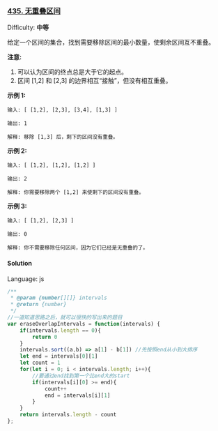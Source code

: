 ### [435\. 无重叠区间](https://leetcode-cn.com/problems/non-overlapping-intervals/)

Difficulty: **中等**


给定一个区间的集合，找到需要移除区间的最小数量，使剩余区间互不重叠。

**注意:**

1.  可以认为区间的终点总是大于它的起点。
2.  区间 [1,2] 和 [2,3] 的边界相互“接触”，但没有相互重叠。

**示例 1:**

```
输入: [ [1,2], [2,3], [3,4], [1,3] ]

输出: 1

解释: 移除 [1,3] 后，剩下的区间没有重叠。
```

**示例 2:**

```
输入: [ [1,2], [1,2], [1,2] ]

输出: 2

解释: 你需要移除两个 [1,2] 来使剩下的区间没有重叠。
```

**示例 3:**

```
输入: [ [1,2], [2,3] ]

输出: 0

解释: 你不需要移除任何区间，因为它们已经是无重叠的了。
```


#### Solution

Language: js

```js
​/**
 * @param {number[][]} intervals
 * @return {number}
 */
//一道知道思路之后，就可以很快的写出来的题目
var eraseOverlapIntervals = function(intervals) {
    if(intervals.length == 0){
        return 0
    }
    intervals.sort((a,b) => a[1] - b[1]) //先按照end从小到大排序
    let end = intervals[0][1]
    let count = 1
    for(let i = 0; i < intervals.length; i++){
        //要通过end找到第一个比end大的start
        if(intervals[i][0] >= end){
            count++
            end = intervals[i][1]
        }
    }
    return intervals.length - count 
};
```